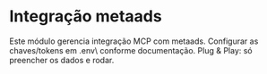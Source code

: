 # Integração metaads
Este módulo gerencia integração MCP com metaads.
Configurar as chaves/tokens em \.env\ conforme documentação.
Plug & Play: só preencher os dados e rodar.
